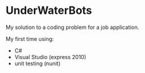 UnderWaterBots
==============
My solution to a coding problem for a job application.

My first time using:
 - C#
 - Visual Studio (express 2010)
 - unit testing (nunit)
